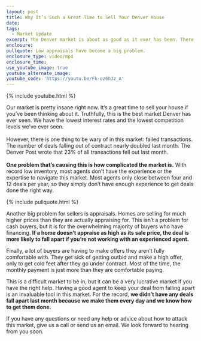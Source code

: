 ```yaml
---
layout: post
title: Why It’s Such a Great Time to Sell Your Denver House
date:
tags:
  - Market Update
excerpt: The Denver market is about as good as it ever has been. There are a few key reasons why.
enclosure:
pullquote: Low appraisals have become a big problem.
enclosure_type: video/mp4
enclosure_time:
use_youtube_image: true
youtube_alternate_image:
youtube_code: 'https://youtu.be/Fk-oz6hJz_A'
---
```



{% include youtube.html %}

Our market is pretty insane right now. It’s a great time to sell your house if you’ve been thinking about it. Truthfully, this is the best market Denver has ever seen. We have the lowest interest rates and the lowest competition levels we’ve ever seen.
<br>&nbsp;
<br>However, there is one thing to be wary of in this market: failed transactions. The number of deals falling out of contract nearly doubled last month. The Denver Post wrote that 23% of all transactions fell out last month.&nbsp;
<br>&nbsp;
<br>**One problem that’s causing this is how complicated the market is.** With record low inventory, most agents don’t have the experience or the expertise to navigate this market. Most agents only close between four and 12 deals per year, so they simply don’t have enough experience to get deals done the right way.

{% include pullquote.html %}

Another big problem for sellers is appraisals. Homes are selling for much higher prices than they are actually appraising for. This isn’t a problem for cash buyers, but it is for the overwhelming majority of buyers who have financing. **If a home doesn’t appraise as high as its sale price, the deal is more likely to fall apart if you’re not working with an experienced agent.**

Finally, a lot of buyers are having to make offers they aren’t fully comfortable with. They get sick of getting outbid and make a high offer, only to get cold feet after they go under contract. Most of the time, the monthly payment is just more than they are comfortable paying.

This is a difficult market to be in, but it can be a very lucrative market if you have the right help. Having a good agent to keep your deal from falling apart is an invaluable tool in this market. For the record, **we didn’t have any deals fall apart last month because we make them every day and we know how to get them done.**

If you have any questions or need any help or advice about how to attack this market, give us a call or send us an email. We look forward to hearing from you soon.